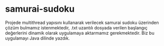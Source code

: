 # samurai-sudoku

Projede multithread yapısını kullanarak verilecek samurai 
sudoku üzerinden çözüm bulmamız istenmektedir, .txt 
uzantılı dosyada verilen başlangıç değerlerini dinamik olarak 
uygulamaya aktarmamız gerekmektedir. Biz bu uygulamayı 
Java dilinde yazdık.
